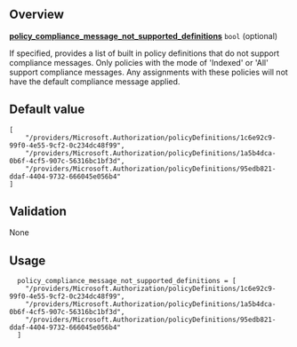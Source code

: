 <!-- markdownlint-disable first-line-h1 -->
## Overview

[**policy_compliance_message_not_supported_definitions**](#overview) `bool` (optional)

If specified, provides a list of built in policy definitions that do not support compliance messages. Only policies with the mode of 'Indexed' or 'All' support compliance messages. Any assignments with these policies will not have the default compliance message applied.

## Default value

```hcl
[
    "/providers/Microsoft.Authorization/policyDefinitions/1c6e92c9-99f0-4e55-9cf2-0c234dc48f99",
    "/providers/Microsoft.Authorization/policyDefinitions/1a5b4dca-0b6f-4cf5-907c-56316bc1bf3d",
    "/providers/Microsoft.Authorization/policyDefinitions/95edb821-ddaf-4404-9732-666045e056b4"
]
```

## Validation

None

## Usage

```hcl
  policy_compliance_message_not_supported_definitions = [
    "/providers/Microsoft.Authorization/policyDefinitions/1c6e92c9-99f0-4e55-9cf2-0c234dc48f99",
    "/providers/Microsoft.Authorization/policyDefinitions/1a5b4dca-0b6f-4cf5-907c-56316bc1bf3d",
    "/providers/Microsoft.Authorization/policyDefinitions/95edb821-ddaf-4404-9732-666045e056b4"
  ]
```

[//]: # "************************"
[//]: # "INSERT LINK LABELS BELOW"
[//]: # "************************"

